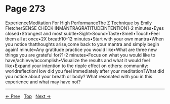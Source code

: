 # Page 273

ExperienceMeditation For High PerformanceThe Z Technique by Emily FletcherSENSE CHECK INMANTRAGRATITUDEINTENTION1-2 minutes•Eyes closed•Strongest and most subtle•Sight•Sound•Taste•Smell•Touch•Feel them all at once•2X breath10-12 minutes•Start with your own mantra•When you notice thatthoughts arise,come back to your mantra and simply begin again1 minute•Any gratitude practice you would like•What are three new things you are grateful for?1-2 minutes•Focus on what you would like to have/achieve/accomplish•Visualize the results and what it would feel like•Expand your intention to the ripple effect on others: community: worldreflectionHow did you feel immediately after your meditation?What did you notice about your breath or body?
What resonated with you in this experience and what may have not?


---
[← Prev](/pages/page-272.md) &nbsp; [Top](/index.md) &nbsp; [Next →](/pages/page-274.md)
